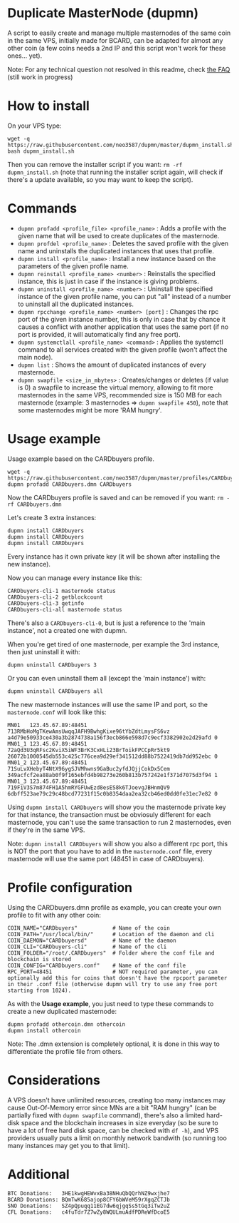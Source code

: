 # Duplicate MasterNode (dupmn)

A script to easily create and manage multiple masternodes of the same coin in the same VPS, initially made for BCARD, can be adapted for almost any other coin (a few coins needs a 2nd IP and this script won't work for these ones... yet).

Note: For any technical question not resolved in this readme, check <a href="https://github.com/neo3587/dupmn/wiki/FAQs">the FAQ</a> (still work in progress)

# How to install

On your VPS type:
```
wget -q https://raw.githubusercontent.com/neo3587/dupmn/master/dupmn_install.sh
bash dupmn_install.sh
```
Then you can remove the installer script if you want: `rm -rf dupmn_install.sh` (note that running the installer script again, will check if there's a update available, so you may want to keep the script).

# Commands

- `dupmn profadd <profile_file> <profile_name>` : Adds a profile with the given name that will be used to create duplicates of the masternode.
- `dupmn profdel <profile_name>` : Deletes the saved profile with the given name and uninstalls the duplicated instances that uses that profile.
- `dupmn install <profile_name>` : Install a new instance based on the parameters of the given profile name.
- `dupmn reinstall <profile_name> <number>` : Reinstalls the specified instance, this is just in case if the instance is giving problems.
- `dupmn uninstall <profile_name> <number>` : Uninstall the specified instance of the given profile name, you can put "all" instead of a number to uninstall all the duplicated instances.
- `dupmn rpcchange <profile_name> <number> [port]` : Changes the rpc port of the given instance number, this is only in case that by chance it causes a conflict with another application that uses the same port (if no port is provided, it will automatically find any free port).
- `dupmn systemctlall <profile_name> <command>` : Applies the systemctl command to all services created with the given profile (won't affect the main node).
- `dupmn list` : Shows the amount of duplicated instances of every masternode.
- `dupmn swapfile <size_in_mbytes>` : Creates/changes or deletes (if value is 0) a swapfile to increase the virtual memory, allowing to fit more masternodes in the same VPS, recommended size is 150 MB for each masternode (example: 3 masternodes => `dupmn swapfile 450`), note that some masternodes might be more 'RAM hungry'.

# Usage example

Usage example based on the CARDbuyers profile.
```
wget -q https://raw.githubusercontent.com/neo3587/dupmn/master/profiles/CARDbuyers.dmn
dupmn profadd CARDbuyers.dmn CARDbuyers
```
Now the CARDbuyers profile is saved and can be removed if you want: `rm -rf CARDbuyers.dmn`

Let's create 3 extra instances:
```
dupmn install CARDbuyers 
dupmn install CARDbuyers 
dupmn install CARDbuyers 
```
Every instance has it own private key (it will be shown after installing the new instance).

Now you can manage every instance like this:
```
CARDbuyers-cli-1 masternode status
CARDbuyers-cli-2 getblockcount
CARDbuyers-cli-3 getinfo
CARDbuyers-cli-all masternode status
```
There's also a `CARDbuyers-cli-0`, but is just a reference to the 'main instance', not a created one with dupmn.

When you're get tired of one masternode, per example the 3rd instance, then just uninstall it with:
```
dupmn uninstall CARDbuyers 3
```
Or you can even uninstall them all (except the 'main instance') with:
```
dupmn uninstall CARDbuyers all
```
The new masternode instances will use the same IP and port, so the `masternode.conf` will look like this:
```
MN01   123.45.67.89:48451 713RMbHoMgTKewAmsUwqqJAFH9BwhgKixe96tYbZdtLmysFS6vz a4d79e50933ce430a3b2874738a156f3ecb866e598d7c9ecf3382902e2d29afd 0
MN01_1 123.45.67.89:48451 72aQd3U3qRFsc2KviX5iWF3BrK3CxHLi23BrToikFPCCpRr5kt9 26072b1000545db553c425c776cea9d29ef341512dd88b7522419db7dd952ebc 0
MN01_2 123.45.67.89:48451 71SuLvXHebyT4NtX96ygSJVMhwns9GaBuc2yfdJQjjCokDx5Cem 349acfcf2ea88ab0f9f165ebfd4b98273e260b813b757242e1f371d7075d3f94 1
MN01_3 123.45.67.89:48451 719FiV3S7m874FH1A5hmRYGFUwEzd8esES8k6TJoevgJBHnmQV9 6dbff523ae79c29c48bcd77231f15c0b8354daa2ea32cb46ed0dd0fe31ec7e82 0
```
Using `dupmn install CARDbuyers` will show you the masternode private key for that instance, the transaction must be obviosuly different for each masternode, you can't use the same transaction to run 2 masternodes, even if they're in the same VPS.

Note: `dupmn install CARDbuyers` will show you also a different rpc port, this is NOT the port that you have to add in the `masternode.conf` file, every masternode will use the same port (48451 in case of CARDbuyers).

# Profile configuration

Using the CARDbuyers.dmn profile as example, you can create your own profile to fit with any other coin:
```
COIN_NAME="CARDbuyers"           # Name of the coin
COIN_PATH="/usr/local/bin/"      # Location of the daemon and cli
COIN_DAEMON="CARDbuyersd"        # Name of the daemon
COIN_CLI="CARDbuyers-cli"        # Name of the cli
COIN_FOLDER="/root/.CARDbuyers"  # Folder where the conf file and blockchain is stored
COIN_CONFIG="CARDbuyers.conf"    # Name of the conf file
RPC_PORT=48451                   # NOT required parameter, you can optionally add this for coins that doesn't have the rpcport parameter in their .conf file (otherwise dupmn will try to use any free port starting from 1024).
```
As with the <b>Usage example</b>, you just need to type these commands to create a new duplicated masternode:
```
dupmn profadd othercoin.dmn othercoin
dupmn install othercoin
```

Note: The .dmn extension is completely optional, it is done in this way to differentiate the profile file from others.

# Considerations

A VPS doesn't have unlimited resources, creating too many instances may cause Out-Of-Memory error since MNs are a bit "RAM hungry" (can be partially fixed with `dupmn swapfile` command), there's also a limited hard-disk space and the blockchain increases in size everyday (so be sure to have a lot of free hard disk space, can be checked with `df -h`), and VPS providers usually puts a limit on monthly network bandwith (so running too many instances may get you to that limit).

# Additional

```
BTC Donations:   3HE1kwgHEWvxBa38NHuQbQQrhNZ9wxjhe7
BCARD Donations: BQmTwK685ajop8CFY6bWVeM59rXgqZCTJb
SNO Donations:   SZ4pQpuqq11EG7dw6qjgqSs5tGq3iTw2uZ
CFL Donations:   c4fuTdr7Z7wZy8WQULmuAdfPDReWfDcoE5
```
